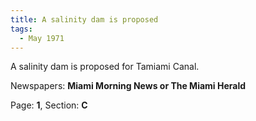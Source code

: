 ```yaml
---  
title: A salinity dam is proposed  
tags:  
  - May 1971  
---  
```

  
A salinity dam is proposed for Tamiami Canal.  
  
Newspapers: **Miami Morning News or The Miami Herald**  
  
Page: **1**, Section: **C** 
